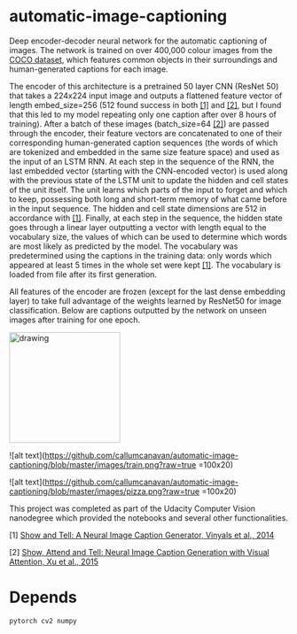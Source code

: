 # automatic-image-captioning

Deep encoder-decoder neural network for the automatic captioning of images. The network is trained on over 400,000 colour images from the [COCO dataset](https://cocodataset.org/), which features common objects in their surroundings and human-generated captions for each image.

The encoder of this architecture is a pretrained 50 layer CNN (ResNet 50) that takes a 224x224 input image and outputs a flattened feature vector of length embed_size=256 (512 found success in both [[1]](https://arxiv.org/pdf/1411.4555.pdf) and [[2]](https://arxiv.org/pdf/1502.03044.pdf), but I found that this led to my model repeating only one caption after over 8 hours of training). After a batch of these images (batch_size=64 [[2]](https://arxiv.org/pdf/1502.03044.pdf)) are passed through the encoder, their feature vectors are concatenated to one of their corresponding human-generated caption sequences (the words of which are tokenized and embedded in the same size feature space) and used as the input of an LSTM RNN. At each step in the sequence of the RNN, the last embedded vector (starting with the CNN-encoded vector) is used along with the previous state of the LSTM unit to update the hidden and cell states of the unit itself. The unit learns which parts of the input to forget and which to keep, possessing both long and short-term memory of what came before in the input sequence. The hidden and cell state dimensions are 512 in accordance with [[1]](https://arxiv.org/pdf/1411.4555.pdf). Finally, at each step in the sequence, the hidden state goes through a linear layer outputting a vector with length equal to the vocabulary size, the values of which can be used to determine which words are most likely as predicted by the model. The vocabulary was predetermined using the captions in the training data: only words which appeared at least 5 times in the whole set were kept [[1]](https://arxiv.org/pdf/1411.4555.pdf). The vocabulary is loaded from file after its first generation.

All features of the encoder are frozen (except for the last dense embedding layer) to take full advantage of the weights learned by ResNet50 for image classification. Below are captions outputted by the network on unseen images after training for one epoch.

<img src="images/train.jpg" alt="drawing" width="200"/>

![alt text](https://github.com/callumcanavan/automatic-image-captioning/blob/master/images/train.png?raw=true =100x20)

![alt text](https://github.com/callumcanavan/automatic-image-captioning/blob/master/images/pizza.png?raw=true =100x20)

This project was completed as part of the Udacity Computer Vision nanodegree which provided the notebooks and several other functionalities.

[1] [Show and Tell: A Neural Image Caption Generator, Vinyals et al., 2014](https://arxiv.org/pdf/1411.4555.pdf)

[2] [Show, Attend and Tell: Neural Image Caption Generation with Visual Attention, Xu et al., 2015](https://arxiv.org/pdf/1502.03044.pdf)

# Depends
```
pytorch cv2 numpy
```

